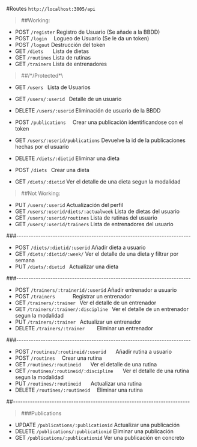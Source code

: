 #Routes ``http://localhost:3005/api``

>##Working:

- POST `/register`		Registro de Usuario (Se añade a la BBDD)
- POST `/login	`		Logueo de Usuario (Se le da un token)
- POST `/logout`		Destrucción del token
- GET `/diets	`		Lista de dietas
- GET `/routines`		Lista de rutinas
- GET `/trainers`		Lista de entrenadores

>##/*/Protected\*\

- GET 		`/users	`						Lista de Usuarios
- GET 		`/users/:userid	`				Detalle de un usuario
- DELETE 	`/users/:userid`			    Eliminación de usuario de la BBDD
- POST 		`/publications	`				Crear una publicación identificandose con el token
- GET 		`/users/:userid/publications` 	Devuelve la id de la publicaciones hechas por el usuario

- DELETE 	`/diets/:dietid`				Eliminar una dieta
- POST	    `/diets	`						Crear una dieta
- GET 	    `/diets/:dietid`				Ver el detalle de una dieta segun la modalidad

>##Not Working:

- PUT 	`/users/:userid`				    Actualización del perfil
- GET 	`/users/:userid/diets/:actualweek`	Lista de dietas del usuario
- GET 	`/users/:userid/routines`			Lista de rutinas del usuario
- GET 	`/users/:userid/trainers`			Lista de entrenadores del usuario

###*------------------------------------------------------------------------*

- POST 	`/diets/:dietid/:userid`			Añadir dieta a usuario
- GET 	`/diets/:dietid/:week/`				Ver el detalle de una dieta y filtrar por semana
- PUT 	`/diets/:dietid	`				    Actualizar una dieta


###*------------------------------------------------------------------------*

- POST 	`/trainers/:trainerid/:userid`		Añadir entrenador a usuario
- POST	`/trainers		`					Registrar un entrenador
- GET 	`/trainers/:trainer	`				Ver el detalle de un entrenador
- GET 	`/trainers/:trainer/:discipline	`	Ver el detalle de un entrenador segun la modalidad
- PUT 	`/trainers/:trainer	`				Actualizar un entrenador
- DELETE `/trainers/:trainer	`			Eliminar un entrenador

###*------------------------------------------------------------------------*

- POST 	`/routines/:routineid/:userid	`		Añadir rutina a usuario
- POST	`/routines	`						Crear una rutina
- GET 	`/routines/:routineid	`				Ver el detalle de una rutina
- GET 	`/routines/:routineid/:discipline	`	Ver el detalle de una rutina segun la modalidad
- PUT 	`/routines/:routineid	`				Actualizar una rutina
- DELETE `/routines/:routineid	`				Eliminar una rutina

##*-------------------------------------------------------------------------*
>###Publications

- UPDATE	`/publications/:publicationid`		Actualizar una publicación
- DELETE	`/publications/:publicationid`		Eliminar una publicación
- GET 	`/publications/:publicationid`		Ver una publicación en concreto
